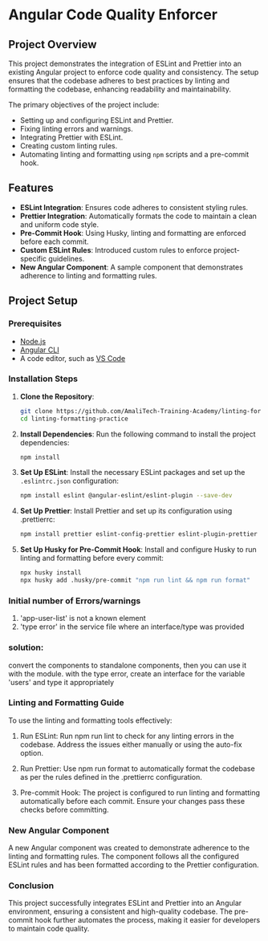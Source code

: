 # Angular Code Quality Enforcer

## Project Overview

This project demonstrates the integration of ESLint and Prettier into an existing Angular project to enforce code quality and consistency. The setup ensures that the codebase adheres to best practices by linting and formatting the codebase, enhancing readability and maintainability.

The primary objectives of the project include:

- Setting up and configuring ESLint and Prettier.
- Fixing linting errors and warnings.
- Integrating Prettier with ESLint.
- Creating custom linting rules.
- Automating linting and formatting using `npm` scripts and a pre-commit hook.

## Features

- **ESLint Integration**: Ensures code adheres to consistent styling rules.
- **Prettier Integration**: Automatically formats the code to maintain a clean and uniform code style.
- **Pre-Commit Hook**: Using Husky, linting and formatting are enforced before each commit.
- **Custom ESLint Rules**: Introduced custom rules to enforce project-specific guidelines.
- **New Angular Component**: A sample component that demonstrates adherence to linting and formatting rules.

## Project Setup

### Prerequisites
- [Node.js](https://nodejs.org/)
- [Angular CLI](https://angular.io/cli)
- A code editor, such as [VS Code](https://code.visualstudio.com/)

### Installation Steps

1. **Clone the Repository**:
   ```bash
   git clone https://github.com/AmaliTech-Training-Academy/linting-formatting-practice.git
   cd linting-formatting-practice

2. **Install Dependencies**:
   Run the following command to install the project dependencies:
   ```bash
   npm install

3. **Set Up ESLint**:
   Install the necessary ESLint packages and set up the `.eslintrc.json` configuration:
   ```bash
   npm install eslint @angular-eslint/eslint-plugin --save-dev

4. **Set Up Prettier**:
   Install Prettier and set up its configuration using .prettierrc:
   ```bash
   npm install prettier eslint-config-prettier eslint-plugin-prettier --save-dev
   
5. **Set Up Husky for Pre-Commit Hook**:
   Install and configure Husky to run linting and formatting before every commit:
   ```bash
   npx husky install
   npx husky add .husky/pre-commit "npm run lint && npm run format"

### Initial number of Errors/warnings
1. 'app-user-list' is not a known element
2. 'type error' in the service file where an interface/type was provided

### solution:
convert the components to standalone components, then you can use it with the module. with the type error, create an interface for the variable 'users' and type it appropriately 

### Linting and Formatting Guide
To use the linting and formatting tools effectively:

1. Run ESLint: Run npm run lint to check for any linting errors in the codebase. 
   Address the issues either manually or using the auto-fix option.

2. Run Prettier: Use npm run format to automatically format the codebase as per the rules 
   defined in the .prettierrc configuration.

3. Pre-commit Hook: The project is configured to run linting and formatting automatically 
   before each commit. Ensure your changes pass these checks before committing.


### New Angular Component
A new Angular component was created to demonstrate adherence to the linting and formatting rules. The component follows all the configured ESLint rules and has been formatted according to the Prettier configuration.

### Conclusion
This project successfully integrates ESLint and Prettier into an Angular environment, ensuring a consistent and high-quality codebase. The pre-commit hook further automates the process, making it easier for developers to maintain code quality.